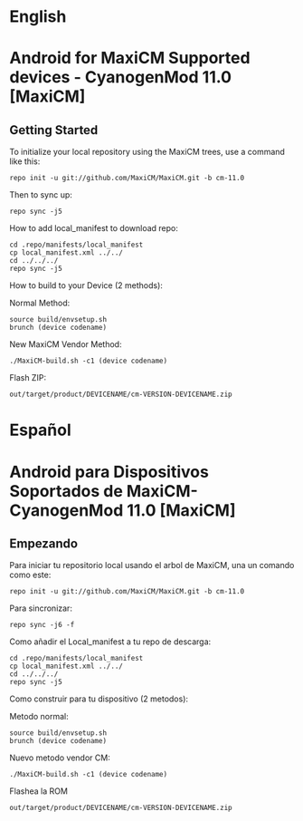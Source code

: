 English
==========

Android for MaxiCM Supported devices - CyanogenMod 11.0 [MaxiCM]
===========

Getting Started
---------------

To initialize your local repository using the MaxiCM trees, use a command like this:

    repo init -u git://github.com/MaxiCM/MaxiCM.git -b cm-11.0

Then to sync up:

    repo sync -j5
    
How to add local_manifest to download repo:

    cd .repo/manifests/local_manifest
    cp local_manifest.xml ../../
    cd ../../../
    repo sync -j5 

How to build to your Device (2 methods):

Normal Method:

    source build/envsetup.sh
    brunch (device codename)
    
New MaxiCM Vendor Method:

    ./MaxiCM-build.sh -c1 (device codename)

Flash ZIP:

    out/target/product/DEVICENAME/cm-VERSION-DEVICENAME.zip

Español
=========

Android para Dispositivos Soportados de MaxiCM- CyanogenMod 11.0 [MaxiCM]
=========

Empezando
------------

Para iniciar tu repositorio local usando el arbol de MaxiCM, una un comando como este:

    repo init -u git://github.com/MaxiCM/MaxiCM.git -b cm-11.0
    
Para sincronizar:

    repo sync -j6 -f
    
Como añadir el Local_manifest a tu repo de descarga:

    cd .repo/manifests/local_manifest
    cp local_manifest.xml ../../
    cd ../../../
    repo sync -j5
    
Como construir para tu dispositivo (2 metodos):

Metodo normal: 

    source build/envsetup.sh
    brunch (device codename)

Nuevo metodo vendor CM:

    ./MaxiCM-build.sh -c1 (device codename)
    
Flashea la ROM

    out/target/product/DEVICENAME/cm-VERSION-DEVICENAME.zip

